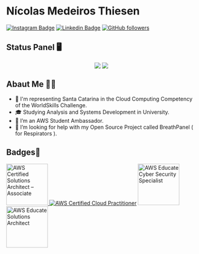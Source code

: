 # Nícolas Medeiros Thiesen
[![Instagram Badge](https://img.shields.io/badge/-@nicolas__thiesen-ff006a?style=flat-square&labelColor=ff006a&logo=instagram&logoColor=white&link=https://www.instagram.com/nicolas_thiesen/)](https://www.instagram.com/nicolas_thiesen/)
[![Linkedin Badge](https://img.shields.io/badge/-N%C3%ADcolas%20Medeiros%20Thiesen-066190?style=flat-square&labelColor=066190&logo=linkedin&logoColor=white&link=https://linkedin.com/in/NicolasThiesen)](https://linkedin.com/in/NicolasThiesen)
[![GitHub followers](https://img.shields.io/github/followers/NicolasThiesen?label=Follow&style=social)](https://github.com/login?return_to=%2FNicolasThiesen)

## Status Panel 🖥
<p align="center">
    <img align="center" src="https://github-readme-stats.vercel.app/api/top-langs/?username=NicolasThiesen&layout=compact&theme=midnight-purple&langs_count=8&hide=scss"/>
    <img align="center" src="https://github-readme-stats.vercel.app/api?username=NicolasThiesen&count_private=true&show_icons=true&custom_title=Github%20Status&hide=issues&theme=midnight-purple"    />
</p>

## Abaut Me 👨‍💻

- 💪 I'm representing Santa Catarina in the Cloud Computing Competency of the WorldSkills Challenge.
- 🎓 Studying Analysis and Systems Development in University.
- 🚩 I’m an AWS Student Ambassador.
- 🤔 I’m looking for help with my Open Source Project called BreathPanel ( for Respirators ).  

## Badges🏅
<a href="https://www.credly.com/badges/63546228-3ceb-44f9-948d-53671aafa5e0/public_url"><img height="110px" alt="AWS Certified Solutions Architect – Associate" src="https://images.credly.com/size/340x340/images/4bc21d8b-4afe-4fbd-9a90-a9de8bf7b240/AWS-SolArchitect-Associate-2020.png"/> </a>
<a href="https://www.youracclaim.com/badges/c42caa72-b92e-45ec-8d26-0f22cb3da49d/public_url"><img alt="AWS Certified Cloud Practitioner" src="https://images.youracclaim.com/size/110x110/images/1fdcf6a9-de8e-4e35-96b0-e801d8411506/AWS-CloudPractitioner.png"/></a>
<img height="110px" alt="AWS Educate Cyber Security Specialist" src="https://www.awseducate.com/student/resource/DigitalCredentials/cybersecurity-specialist.png"/>
<img height="110px" alt="AWS Educate Solutions Architect" src="https://www.awseducate.com/student/resource/DigitalCredentials/solutions-architect.png"/>
